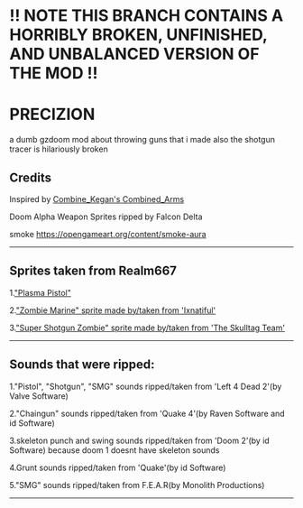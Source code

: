 # !! NOTE THIS BRANCH CONTAINS A HORRIBLY BROKEN, UNFINISHED, AND UNBALANCED VERSION OF THE MOD !!
# PRECIZION
a dumb gzdoom mod about throwing guns that i made
also the shotgun tracer is hilariously broken


## Credits

Inspired by [Combine_Kegan's Combined_Arms](https://forum.zdoom.org/viewtopic.php?f=43&t=51066)

Doom Alpha Weapon Sprites ripped by Falcon Delta

smoke https://opengameart.org/content/smoke-aura

--------------------------------------------------------------------------------
## Sprites taken from Realm667

1.["Plasma Pistol"](https://realm667.com/index.php/en/armory-mainmenu-157-97317/doom-style-mainmenu-158-94349/1367-plasma-pistol)

2.["Zombie Marine" sprite made by/taken from 'Ixnatiful'](https://realm667.com/index.php/en/beastiary-mainmenu-136-69621/doom-style-mainmenu-105-73113/405-zombie-marine)

3.["Super Shotgun Zombie" sprite made by/taken from 'The Skulltag Team'](https://realm667.com/index.php/en/beastiary-mainmenu-136-69621/doom-style-mainmenu-105-73113/441-super-shotgun-zombie)

--------------------------------------------------------------------------------
## Sounds that were ripped:

1."Pistol", "Shotgun", "SMG" sounds ripped/taken from 'Left 4 Dead 2'(by Valve Software)

2."Chaingun" sounds ripped/taken from 'Quake 4'(by Raven Software and id Software)

3.skeleton punch and swing sounds ripped/taken from 'Doom 2'(by id Software)
because doom 1 doesnt have skeleton sounds

4.Grunt sounds ripped/taken from 'Quake'(by id Software)

5."SMG" sounds ripped/taken from F.E.A.R(by Monolith Productions)

--------------------------------------------------------------------------------




